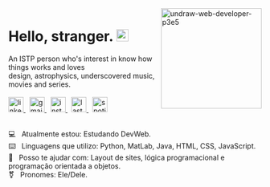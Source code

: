 <img src="https://i.ibb.co/6ySLNdc/undraw-web-developer-p3e5.png" alt="undraw-web-developer-p3e5" border="0" align="right" width="200px">

<h1>Hello, stranger. <img src="https://i.ibb.co/xfMQD4V/Sem-T-tulo-1.png" alt="natalie-portman" border="0" width="24px"></h1>

An ISTP person who's interest in know how things works and loves
<br>design, astrophysics, underscovered music, movies and series.
<br>
<br>
<a href="https://www.linkedin.com/in/samuel-r-costa">
  <img src="https://img.icons8.com/ios-filled/50/000000/linkedin.png" width="30px" alt="linkedin">
</a>
&nbsp;
<a href="mailto:samuel.costa@ccc.ufcg.edu.br">
  <img src="https://img.icons8.com/ios-filled/50/000000/important-mail.png" width="30px" alt="gmail">
</a>
&nbsp;
<a href="https://www.instagram.com.br/samuelribc">
  <img src="https://img.icons8.com/ios-filled/50/000000/instagram-new.png" width="30px" alt="instagram">
</a>
&nbsp;
<a href="https://www.last.fm/pt/user/semysky">
  <img src="https://img.icons8.com/ios-filled/50/000000/lastfm.png" width="30px" alt="last fm">
</a>
&nbsp;
<a href="https://open.spotify.com/user/12142320531?si=v3XenWCmREqTB3q6OEnJ1Q">
  <img src="https://img.icons8.com/ios-filled/50/000000/spotify.png" width="30px" alt="spotify">
</a>

<br>💻 &nbsp; Atualmente estou: Estudando DevWeb.
<br>⌨️ &nbsp; Linguagens que utilizo: Python, MatLab, Java, HTML, CSS, JavaScript.
<br>🔗 &nbsp; Posso te ajudar com: Layout de sites, lógica programacional e programação orientada a objetos.
<br>⚧ &nbsp; Pronomes: Ele/Dele.
